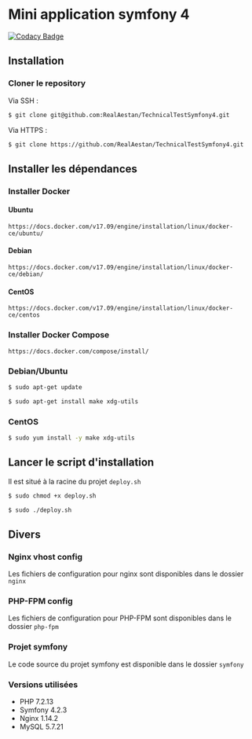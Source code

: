 # Mini application symfony 4

[![Codacy Badge](https://api.codacy.com/project/badge/Grade/63b703c9cb99471fb35bb42486013c8c)](https://app.codacy.com/app/RealAestan/TechnicalTestSymfony4?utm_source=github.com&utm_medium=referral&utm_content=RealAestan/TechnicalTestSymfony4&utm_campaign=Badge_Grade_Dashboard)

## Installation

### Cloner le repository

Via SSH :

```bash
$ git clone git@github.com:RealAestan/TechnicalTestSymfony4.git
```
Via HTTPS :

```bash
$ git clone https://github.com/RealAestan/TechnicalTestSymfony4.git
```

## Installer les dépendances

### Installer Docker

#### Ubuntu

`https://docs.docker.com/v17.09/engine/installation/linux/docker-ce/ubuntu/`

#### Debian

`https://docs.docker.com/v17.09/engine/installation/linux/docker-ce/debian/`

#### CentOS

`https://docs.docker.com/v17.09/engine/installation/linux/docker-ce/centos`

### Installer Docker Compose

`https://docs.docker.com/compose/install/`

### Debian/Ubuntu

```bash
$ sudo apt-get update
```

```bash
$ sudo apt-get install make xdg-utils
```

### CentOS

```bash
$ sudo yum install -y make xdg-utils
```

## Lancer le script d'installation

Il est situé à la racine du projet `deploy.sh`

```bash
$ sudo chmod +x deploy.sh
```

```bash
$ sudo ./deploy.sh
```

## Divers

### Nginx vhost config

Les fichiers de configuration pour nginx sont disponibles dans le dossier `nginx`

### PHP-FPM config

Les fichiers de configuration pour PHP-FPM sont disponibles dans le dossier `php-fpm`

### Projet symfony

Le code source du projet symfony est disponible dans le dossier `symfony`

### Versions utilisées

* PHP 7.2.13
* Symfony 4.2.3
* Nginx 1.14.2
* MySQL 5.7.21
